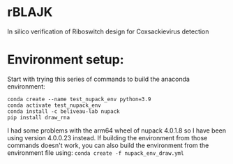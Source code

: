 # rBLAJK
In silico verification of Riboswitch design for Coxsackievirus detection

# Environment setup:
Start with trying this series of commands to build the anaconda environment: 
```
conda create --name test_nupack_env python=3.9
conda activate test_nupack_env
conda install -c beliveau-lab nupack
pip install draw_rna
```
I had some problems with the arm64 wheel of nupack 4.0.1.8 so I have been using version 4.0.0.23 instead. If building the environment from those commands doesn't work, you can also build the environment from the environment file using: ```conda create -f nupack_env_draw.yml```
